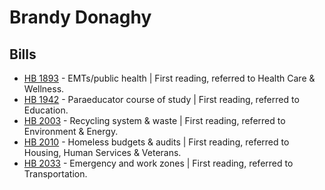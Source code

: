 # Brandy Donaghy
## Bills
* [HB 1893](/bill/2021-22/hb/1893/) - EMTs/public health | First reading, referred to Health Care & Wellness.
* [HB 1942](/bill/2021-22/hb/1942/) - Paraeducator course of study | First reading, referred to Education.
* [HB 2003](/bill/2021-22/hb/2003/) - Recycling system & waste | First reading, referred to Environment & Energy.
* [HB 2010](/bill/2021-22/hb/2010/) - Homeless budgets & audits | First reading, referred to Housing, Human Services & Veterans.
* [HB 2033](/bill/2021-22/hb/2033/) - Emergency and work zones | First reading, referred to Transportation.
